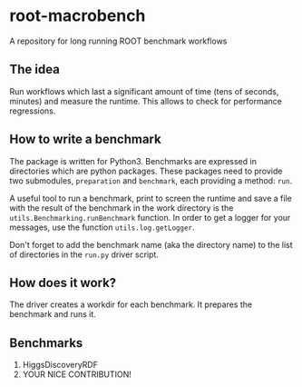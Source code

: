 # root-macrobench
A repository for long running ROOT benchmark workflows

## The idea
Run workflows which last a significant amount of time (tens of seconds, minutes) and measure the runtime.
This allows to check for performance regressions.

## How to write a benchmark
The package is written for Python3.
Benchmarks are expressed in directories which are python packages.
These packages need to provide two submodules, `preparation` and `benchmark`, each providing a method: `run`.

A useful tool to run a benchmark, print to screen the runtime and save a file with the result of the benchmark in the 
work directory is the `utils.Benchmarking.runBenchmark` function. In order to get a logger for your messages, use the function
`utils.log.getLogger`.

Don't forget to add the benchmark name (aka the directory name) to the list of directories in the `run.py` driver script.

## How does it work?
The driver creates a workdir for each benchmark. It prepares the benchmark and runs it.

## Benchmarks
1. HiggsDiscoveryRDF
2. YOUR NICE CONTRIBUTION!
